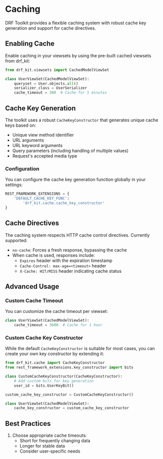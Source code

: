# Caching

DRF Toolkit provides a flexible caching system with robust cache key generation and support for cache directives.

## Enabling Cache

Enable caching in your viewsets by using the pre-built cached viewsets from drf_kit:

```python
from drf_kit.viewsets import CachedModelViewSet

class UserViewSet(CachedModelViewSet):
    queryset = User.objects.all()
    serializer_class = UserSerializer
    cache_timeout = 300  # Cache for 5 minutes
```

## Cache Key Generation

The toolkit uses a robust `CacheKeyConstructor` that generates unique cache keys based on:
- Unique view method identifier
- URL arguments
- URL keyword arguments
- Query parameters (including handling of multiple values)
- Request's accepted media type

### Configuration

You can configure the cache key generation function globally in your settings:

```python
REST_FRAMEWORK_EXTENSIONS = {
    'DEFAULT_CACHE_KEY_FUNC':
        'drf_kit.cache.cache_key_constructor'
}
```

## Cache Directives

The caching system respects HTTP cache control directives. Currently supported:

- `no-cache`: Forces a fresh response, bypassing the cache
- When cache is used, responses include:
  - `Expires` header with the expiration timestamp
  - `Cache-Control: max-age=<timeout>` header
  - `X-Cache: HIT/MISS` header indicating cache status

## Advanced Usage

### Custom Cache Timeout

You can customize the cache timeout per viewset:

```python
class UserViewSet(CachedModelViewSet):
    cache_timeout = 3600  # Cache for 1 hour
```

### Custom Cache Key Constructor

While the default `CacheKeyConstructor` is suitable for most cases, you can create your own key constructor by extending it:

```python
from drf_kit.cache import CacheKeyConstructor
from rest_framework_extensions.key_constructor import bits

class CustomCacheKeyConstructor(CacheKeyConstructor):
    # Add custom bits for key generation
    user_id = bits.UserKeyBit()

custom_cache_key_constructor = CustomCacheKeyConstructor()

class UserViewSet(CachedModelViewSet):
    cache_key_constructor = custom_cache_key_constructor
```

## Best Practices

1. Choose appropriate cache timeouts:
   - Short for frequently changing data
   - Longer for stable data
   - Consider user-specific needs
